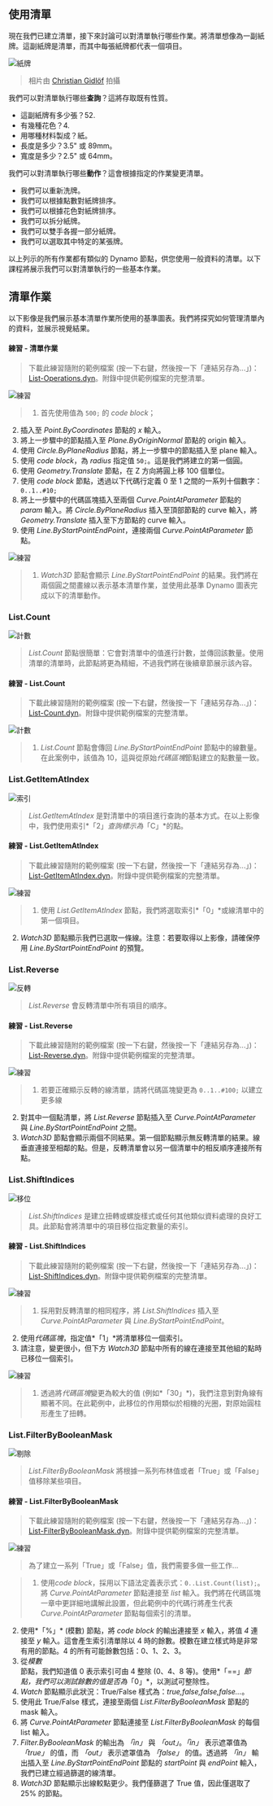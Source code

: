 

## 使用清單

現在我們已建立清單，接下來討論可以對清單執行哪些作業。將清單想像為一副紙牌。這副紙牌是清單，而其中每張紙牌都代表一個項目。

![紙牌](images/6-2/Playing_cards_modified.jpg)

> 相片由 [Christian Gidlöf](https://commons.wikimedia.org/wiki/File:Playing_cards_modified.jpg) 拍攝

我們可以對清單執行哪些**查詢**？這將存取既有性質。

* 這副紙牌有多少張？52.
* 有幾種花色？4.
* 用哪種材料製成？紙。
* 長度是多少？3.5" 或 89mm。
* 寬度是多少？2.5" 或 64mm。

我們可以對清單執行哪些**動作**？這會根據指定的作業變更清單。

* 我們可以重新洗牌。
* 我們可以根據點數對紙牌排序。
* 我們可以根據花色對紙牌排序。
* 我們可以拆分紙牌。
* 我們可以雙手各握一部分紙牌。
* 我們可以選取其中特定的某張牌。

以上列示的所有作業都有類似的 Dynamo 節點，供您使用一般資料的清單。以下課程將展示我們可以對清單執行的一些基本作業。

## 清單作業

以下影像是我們展示基本清單作業所使用的基準圖表。我們將探究如何管理清單內的資料，並展示視覺結果。

#### 練習 - 清單作業

> 下載此練習隨附的範例檔案 (按一下右鍵，然後按一下「連結另存為...」)：[List-Operations.dyn](datasets/6-2/List-Operations.dyn)。附錄中提供範例檔案的完整清單。

![練習](images/6-2/Exercise/40.jpg)

> 1. 首先使用值為 ```500;``` 的 *code block*；
2. 插入至 *Point.ByCoordinates* 節點的 *x* 輸入。
3. 將上一步驟中的節點插入至 *Plane.ByOriginNormal* 節點的 origin 輸入。
4. 使用 *Circle.ByPlaneRadius* 節點，將上一步驟中的節點插入至 plane 輸入。
5. 使用 *code block*，為 *radius* 指定值 ```50;```。這是我們將建立的第一個圓。
6. 使用 *Geometry.Translate* 節點，在 Z 方向將圓上移 100 個單位。
7. 使用 *code block* 節點，透過以下代碼行定義 0 至 1 之間的一系列十個數字：```0..1..#10;```
8. 將上一步驟中的代碼區塊插入至兩個 *Curve.PointAtParameter* 節點的 *param* 輸入。將 *Circle.ByPlaneRadius* 插入至頂部節點的 curve 輸入，將 *Geometry.Translate* 插入至下方節點的 curve 輸入。
9. 使用 *Line.ByStartPointEndPoint*，連接兩個 *Curve.PointAtParameter* 節點。

![練習](images/6-2/Exercise/38.jpg)

> 1. *Watch3D* 節點會顯示 *Line.ByStartPointEndPoint* 的結果。我們將在兩個圓之間畫線以表示基本清單作業，並使用此基準 Dynamo 圖表完成以下的清單動作。

### List.Count

![計數](images/6-2/count.jpg)

> *List.Count* 節點很簡單：它會對清單中的值進行計數，並傳回該數量。使用清單的清單時，此節點將更為精細，不過我們將在後續章節展示該內容。

#### 練習 - List.Count

> 下載此練習隨附的範例檔案 (按一下右鍵，然後按一下「連結另存為...」)：[List-Count.dyn](datasets/6-2/List-Count.dyn)。附錄中提供範例檔案的完整清單。

![計數](images/6-2/Exercise/35.jpg)

> 1. *List.Count* 節點會傳回 *Line.ByStartPointEndPoint* 節點中的線數量。在此案例中，該值為 10，這與從原始*代碼區塊*節點建立的點數量一致。

### List.GetItemAtIndex

![索引](images/6-2/index.jpg)

> *List.GetItemAtIndex* 是對清單中的項目進行查詢的基本方式。在以上影像中，我們使用索引*「2」*查詢標示為*「C」*的點。

#### 練習 - List.GetItemAtIndex

> 下載此練習隨附的範例檔案 (按一下右鍵，然後按一下「連結另存為...」)：[List-GetItemAtIndex.dyn](datasets/6-2/List-GetItemAtIndex.dyn)。附錄中提供範例檔案的完整清單。

![練習](images/6-2/Exercise/33.jpg)

> 1. 使用 *List.GetItemAtIndex* 節點，我們將選取索引*「0」*或線清單中的第一個項目。
2. *Watch3D* 節點顯示我們已選取一條線。注意：若要取得以上影像，請確保停用 *Line.ByStartPointEndPoint* 的預覽。

### List.Reverse

![反轉](images/6-2/reverse.jpg)

> *List.Reverse* 會反轉清單中所有項目的順序。

#### 練習 - List.Reverse

> 下載此練習隨附的範例檔案 (按一下右鍵，然後按一下「連結另存為...」)：[List-Reverse.dyn](datasets/6-2/List-Reverse.dyn)。附錄中提供範例檔案的完整清單。

![練習](images/6-2/Exercise/34.jpg)

> 1. 若要正確顯示反轉的線清單，請將代碼區塊變更為 ```0..1..#100;``` 以建立更多線
2. 對其中一個點清單，將 *List.Reverse* 節點插入至 *Curve.PointAtParameter* 與 *Line.ByStartPointEndPoint* 之間。
3. *Watch3D* 節點會顯示兩個不同結果。第一個節點顯示無反轉清單的結果。線垂直連接至相鄰的點。但是，反轉清單會以另一個清單中的相反順序連接所有點。

### List.ShiftIndices

![移位](images/6-2/shift.jpg)

> *List.ShiftIndices* 是建立扭轉或螺旋樣式或任何其他類似資料處理的良好工具。此節點會將清單中的項目移位指定數量的索引。

#### 練習 - List.ShiftIndices

> 下載此練習隨附的範例檔案 (按一下右鍵，然後按一下「連結另存為...」)：[List-ShiftIndices.dyn](datasets/6-2/List-ShiftIndices.dyn)。附錄中提供範例檔案的完整清單。

![練習](images/6-2/Exercise/31.jpg)

> 1. 採用對反轉清單的相同程序，將 *List.ShiftIndices* 插入至 *Curve.PointAtParameter* 與 *Line.ByStartPointEndPoint*。
2. 使用*代碼區塊*，指定值*「1」*將清單移位一個索引。
3. 請注意，變更很小，但下方 *Watch3D* 節點中所有的線在連接至其他組的點時已移位一個索引。

![練習](images/6-2/Exercise/32.jpg)

> 1. 透過將*代碼區塊*變更為較大的值 (例如*「30」*)，我們注意到對角線有顯著不同。在此範例中，此移位的作用類似於相機的光圈，對原始圓柱形產生了扭轉。

### List.FilterByBooleanMask

![剔除](images/6-2/cull2.jpg)

> *List.FilterByBooleanMask* 將根據一系列布林值或者「True」或「False」值移除某些項目。

#### 練習 - List.FilterByBooleanMask

> 下載此練習隨附的範例檔案 (按一下右鍵，然後按一下「連結另存為...」)：[List-FilterByBooleanMask.dyn](datasets/6-2/List-FilterByBooleanMask.dyn)。附錄中提供範例檔案的完整清單。

![練習](images/6-2/Exercise/30.jpg)

> 為了建立一系列「True」或「False」值，我們需要多做一些工作...

> 1. 使用*code block*，採用以下語法定義表示式：```0..List.Count(list);```。將 *Curve.PointAtParameter* 節點連接至 *list* 輸入。我們將在代碼區塊一章中更詳細地講解此設置，但此範例中的代碼行將產生代表 *Curve.PointAtParameter* 節點每個索引的清單。
2. 使用*「%」* (模數) 節點，將 *code block* 的輸出連接至 *x* 輸入，將值 *4* 連接至 *y* 輸入。這會產生索引清單除以 4 時的餘數。模數在建立樣式時是非常有用的節點。4 的所有可能餘數包括：0、1、2、3。
3. 從*模數*節點，我們知道值 0 表示索引可由 4 整除 (0、4、8 等)。使用*「==」*節點，我們可以測試餘數的值是否為*「0」*，以測試可整除性。
4. *Watch* 節點顯示此狀況：True/False 樣式為：*true,false,false,false...*。
5. 使用此 True/False 樣式，連接至兩個 *List.FilterByBooleanMask* 節點的 mask 輸入。
6. 將 *Curve.PointAtParameter* 節點連接至 *List.FilterByBooleanMask* 的每個 list 輸入。
7. *Filter.ByBooleanMask* 的輸出為 *「in」* 與 *「out」*。*「in」* 表示遮罩值為 *「true」* 的值，而 *「out」* 表示遮罩值為 *「false」* 的值。透過將 *「in」* 輸出插入至 *Line.ByStartPointEndPoint* 節點的 *startPoint* 與 *endPoint* 輸入，我們已建立經過篩選的線清單。
8. *Watch3D* 節點顯示出線較點更少。我們僅篩選了 True 值，因此僅選取了 25% 的節點。

